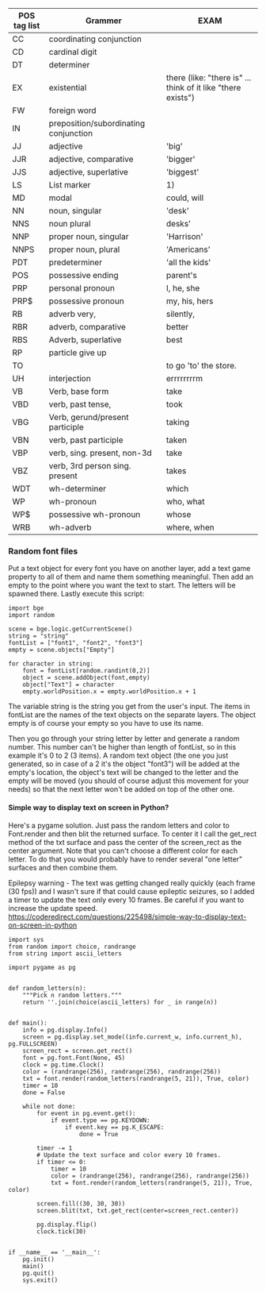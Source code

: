 
| POS tag list|Grammer |EXAM |
|---|---|---|
|CC |coordinating conjunction|
|CD |cardinal digit
|DT |determiner
EX 	|existential| there (like: "there is" ... think of it like "there exists")
FW  |foreign word
IN  |preposition/subordinating conjunction
JJ  |adjective  |  'big'
JJR |adjective, comparative | 'bigger'
JJS |adjective, superlative | 'biggest'
LS 	|List marker          |  1)
MD 	|modal                | could, will
NN 	|noun, singular       |'desk'
NNS |noun plural          |desks'
NNP |proper noun, singular|'Harrison'
NNPS| proper noun, plural |'Americans'
PDT |predeterminer        |'all the kids'
POS |possessive ending    |parent's
PRP |personal pronoun     | I, he, she
PRP$| possessive pronoun  |  my, his, hers
RB 	|adverb    very,      |silently,
RBR |adverb, comparative  |  better
RBS |Adverb, superlative  |  best
RP 	|particle    give up
TO 	| | to go 'to' the store.
UH 	|interjection     |errrrrrrrm
VB 	|Verb, base form  | take
VBD |verb, past tense,| took
VBG |Verb, gerund/present participle | taking
VBN |verb, past participle | taken
VBP |verb, sing. present, non-3d | take
VBZ | verb, 3rd person sing. present | takes
WDT |wh-determiner         | which
WP 	|wh-pronoun            | who, what
WP$ |possessive wh-pronoun |   whose
WRB |wh-adverb             |  where, when

### Random font files
Put a text object for every font you have on another layer, add a text game property to all of them and name them something meaningful. Then add an empty to the point where you want the text to start. The letters will be spawned there. Lastly execute this script:
```doctest
import bge
import random

scene = bge.logic.getCurrentScene()
string = "string"
fontList = ["font1", "font2", "font3"]
empty = scene.objects["Empty"]

for character in string:
    font = fontList[random.randint(0,2)]
    object = scene.addObject(font,empty)
    object["Text"] = character
    empty.worldPosition.x = empty.worldPosition.x + 1
```
The variable string is the string you get from the user's input. The items in fontList are the names of the text objects on the separate layers. The object empty is of course your empty so you have to use its name.

Then you go through your string letter by letter and generate a random number. This number can't be higher than length of fontList, so in this example it's 0 to 2 (3 items). A random text object (the one you just generated, so in case of a 2 it's the object "font3") will be added at the empty's location, the object's text will be changed to the letter and the empty will be moved (you should of course adjust this movement for your needs) so that the next letter won't be added on top of the other one.

#### Simple way to display text on screen in Python?
Here's a pygame solution. Just pass the random letters and color to Font.render and then blit the returned surface. To center it I call the get_rect method of the txt surface and pass the center of the screen_rect as the center argument. Note that you can't choose a different color for each letter. To do that you would probably have to render several "one letter" surfaces and then combine them.

Epilepsy warning - The text was getting changed really quickly (each frame (30 fps)) and I wasn't sure if that could cause epileptic seizures, so I added a timer to update the text only every 10 frames. Be careful if you want to increase the update speed.
https://coderedirect.com/questions/225498/simple-way-to-display-text-on-screen-in-python
```doctest
import sys
from random import choice, randrange
from string import ascii_letters

import pygame as pg


def random_letters(n):
    """Pick n random letters."""
    return ''.join(choice(ascii_letters) for _ in range(n))


def main():
    info = pg.display.Info()
    screen = pg.display.set_mode((info.current_w, info.current_h), pg.FULLSCREEN)
    screen_rect = screen.get_rect()
    font = pg.font.Font(None, 45)
    clock = pg.time.Clock()
    color = (randrange(256), randrange(256), randrange(256))
    txt = font.render(random_letters(randrange(5, 21)), True, color)
    timer = 10
    done = False

    while not done:
        for event in pg.event.get():
            if event.type == pg.KEYDOWN:
                if event.key == pg.K_ESCAPE:
                    done = True

        timer -= 1
        # Update the text surface and color every 10 frames.
        if timer <= 0:
            timer = 10
            color = (randrange(256), randrange(256), randrange(256))
            txt = font.render(random_letters(randrange(5, 21)), True, color)

        screen.fill((30, 30, 30))
        screen.blit(txt, txt.get_rect(center=screen_rect.center))

        pg.display.flip()
        clock.tick(30)


if __name__ == '__main__':
    pg.init()
    main()
    pg.quit()
    sys.exit()
```

